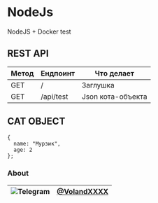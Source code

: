 # NodeJs
NodeJS + Docker test

## REST API
| Метод | Ендпоинт | Что делает |
|----------------|---------|----------------|
| GET | / | Заглушка |
| GET | /api/test | Json кота-объекта |


## CAT OBJECT
```
{     
  name: "Мурзик",  
  age: 2        
};
```

### About
| ![Telegram](https://img.shields.io/badge/Telegram-2CA5E0?style=for-the-badge&logo=telegram&logoColor=white) | [@VolandXXXX](https://t.me/VolandXXXX) |
| ---- | ---- |
